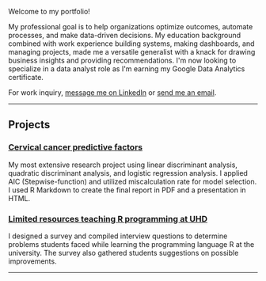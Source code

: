 Welcome to my portfolio!


My professional goal is to help organizations optimize outcomes, automate processes, and make data-driven decisions. My education background combined with work experience building systems, making dashboards, and managing projects, made me a versatile generalist with a knack for drawing business insights and providing recommendations. I'm now looking to specialize in a data analyst role as I'm earning my Google Data Analytics certificate.

For work inquiry, <a href="https://www.linkedin.com/in/maiqha/" target="_blank">message me on LinkedIn</a> or <a href="mailto:maiqhadata@gmail.com">send me an email</a>.

---

## Projects

### [Cervical cancer predictive factors](http://maiqha.github.io/cervical-cancer-factors-with-R/)
My most extensive research project using linear discriminant analysis, quadratic discriminant analysis, and logistic regression analysis. I applied AIC (Stepwise-function) and utilized miscalculation rate for model selection. I used R Markdown to create the final report in PDF and a presentation in HTML.

### [Limited resources teaching R programming at UHD](http://maiqha.github.io/limited-resources-teaching-r-programming-at-uhd/)
I designed a survey and compiled interview questions to determine problems students faced while learning the programming language R at the university. The survey also gathered students suggestions on possible improvements.

---
